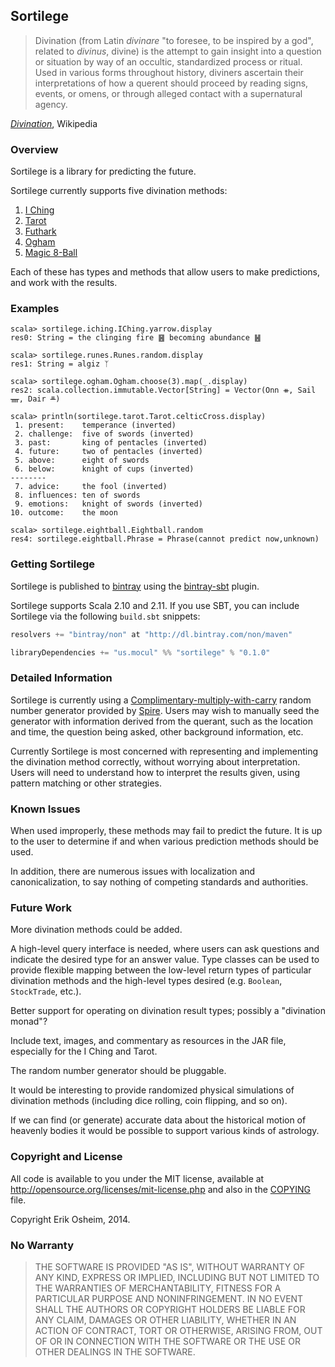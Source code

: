 ## Sortilege

> Divination (from Latin *divinare* "to foresee, to be inspired by a
> god", related to *divinus*, divine) is the attempt to gain insight
> into a question or situation by way of an occultic, standardized
> process or ritual. Used in various forms throughout history,
> diviners ascertain their interpretations of how a querent should
> proceed by reading signs, events, or omens, or through alleged
> contact with a supernatural agency.

[*Divination*](http://en.wikipedia.org/wiki/Divination), Wikipedia

### Overview

Sortilege is a library for predicting the future.

Sortilege currently supports five divination methods:

 1. [I Ching](http://en.wikipedia.org/wiki/I_Ching)
 2. [Tarot](http://en.wikipedia.org/wiki/Divinatory,_esoteric_and_occult_tarot)
 3. [Futhark](http://en.wikipedia.org/wiki/Runes)
 4. [Ogham](http://en.wikipedia.org/wiki/Ogham)
 5. [Magic 8-Ball](http://en.wikipedia.org/wiki/Magic_8-Ball)

Each of these has types and methods that allow users to make
predictions, and work with the results.

### Examples

```
scala> sortilege.iching.IChing.yarrow.display
res0: String = the clinging fire ䷝ becoming abundance ䷶

scala> sortilege.runes.Runes.random.display
res1: String = algiz ᛉ

scala> sortilege.ogham.Ogham.choose(3).map(_.display)
res2: scala.collection.immutable.Vector[String] = Vector(Onn ᚑ, Sail ᚄ, Dair ᚇ)

scala> println(sortilege.tarot.Tarot.celticCross.display)
 1. present:    temperance (inverted)
 2. challenge:  five of swords (inverted)
 3. past:       king of pentacles (inverted)
 4. future:     two of pentacles (inverted)
 5. above:      eight of swords
 6. below:      knight of cups (inverted)
--------
 7. advice:     the fool (inverted)
 8. influences: ten of swords
 9. emotions:   knight of swords (inverted)
10. outcome:    the moon
        
scala> sortilege.eightball.Eightball.random
res4: sortilege.eightball.Phrase = Phrase(cannot predict now,unknown)
```

### Getting Sortilege

Sortilege is published to [bintray](https://bintray.com/) using the
[bintray-sbt](https://github.com/softprops/bintray-sbt) plugin.

Sortilege supports Scala 2.10 and 2.11. If you use SBT, you can
include Sortilege via the following `build.sbt` snippets:

```scala
resolvers += "bintray/non" at "http://dl.bintray.com/non/maven"

libraryDependencies += "us.mocul" %% "sortilege" % "0.1.0"
```

### Detailed Information

Sortilege is currently using a
[Complimentary-multiply-with-carry](http://en.wikipedia.org/wiki/Multiply-with-carry#Complementary-multiply-with-carry_generators)
random number generator provided by
[Spire](http://github.com/non/spire). Users may wish to manually seed
the generator with information derived from the querant, such as the
location and time, the question being asked, other background
information, etc.

Currently Sortilege is most concerned with representing and
implementing the divination method correctly, without worrying about
interpretation. Users will need to understand how to interpret the
results given, using pattern matching or other strategies.

### Known Issues

When used improperly, these methods may fail to predict the future. It
is up to the user to determine if and when various prediction methods
should be used.

In addition, there are numerous issues with localization and
canonicalization, to say nothing of competing standards and
authorities.

### Future Work

More divination methods could be added.

A high-level query interface is needed, where users can ask questions
and indicate the desired type for an answer value. Type classes can be
used to provide flexible mapping between the low-level return types of
particular divination methods and the high-level types desired
(e.g. `Boolean`, `StockTrade`, etc.).

Better support for operating on divination result types; possibly a
"divination monad"?

Include text, images, and commentary as resources in the JAR file,
especially for the I Ching and Tarot.

The random number generator should be pluggable.

It would be interesting to provide randomized physical simulations of
divination methods (including dice rolling, coin flipping, and so on).

If we can find (or generate) accurate data about the historical motion
of heavenly bodies it would be possible to support various kinds of
astrology.

### Copyright and License

All code is available to you under the MIT license, available at
http://opensource.org/licenses/mit-license.php and also in the
[COPYING](COPYING) file.

Copyright Erik Osheim, 2014.

### No Warranty

> THE SOFTWARE IS PROVIDED "AS IS", WITHOUT WARRANTY OF ANY KIND,
> EXPRESS OR IMPLIED, INCLUDING BUT NOT LIMITED TO THE WARRANTIES OF
> MERCHANTABILITY, FITNESS FOR A PARTICULAR PURPOSE AND
> NONINFRINGEMENT. IN NO EVENT SHALL THE AUTHORS OR COPYRIGHT HOLDERS
> BE LIABLE FOR ANY CLAIM, DAMAGES OR OTHER LIABILITY, WHETHER IN AN
> ACTION OF CONTRACT, TORT OR OTHERWISE, ARISING FROM, OUT OF OR IN
> CONNECTION WITH THE SOFTWARE OR THE USE OR OTHER DEALINGS IN THE
> SOFTWARE.
